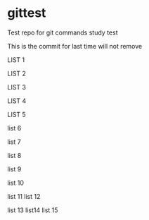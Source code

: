 # gittest
Test repo for git commands study test

This is the commit for last time will not remove


LIST 1

LIST 2

LIST 3

LIST 4

LIST 5

list 6

list 7

list 8

list 9 

list 10

list 11 
list 12

list 13
list14
list 15
